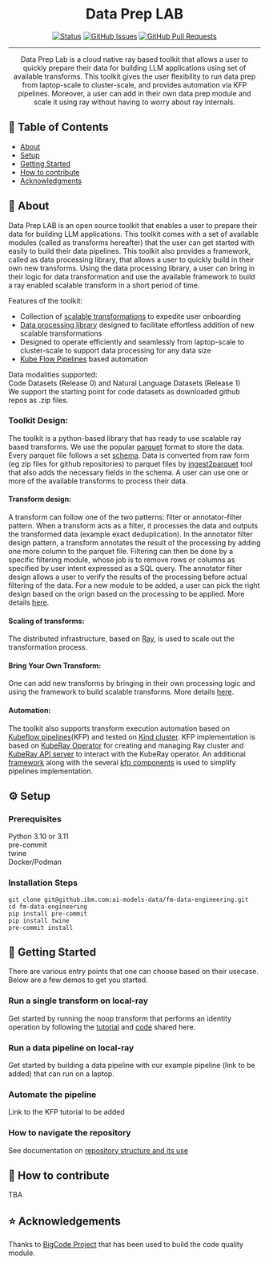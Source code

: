 

<h1 align="center">Data Prep LAB </h1>

<div align="center">

  [![Status](https://img.shields.io/badge/status-active-success.svg)]() 
  [![GitHub Issues](https://img.shields.io/github/issues/kylelobo/The-Documentation-Compendium.svg)](https://github.ibm.com/ai-models-data/fm-data-engineering/issues)
  [![GitHub Pull Requests](https://img.shields.io/github/issues-pr/kylelobo/The-Documentation-Compendium.svg)](https://github.ibm.com/ai-models-data/fm-data-engineering/pulls)
</div>

---

<p align="center"> Data Prep Lab is a cloud native ray based toolkit that allows a user to quickly prepare their data for building LLM applications using set of available transforms. This toolkit gives the user flexibility to run data prep from laptop-scale to cluster-scale, and provides automation via KFP pipelines. Moreover, a user can add in their own data prep module and scale it using ray without having to worry about ray internals. 
    <br> 
</p>

## 📝 Table of Contents
- [About](#about)
- [Setup](#setup)
- [Getting Started](#getting_started)
- [How to contribute](#contribute_steps)
- [Acknowledgments](#acknowledgement)

## &#x1F4D6; About <a name = "about"></a>

Data Prep LAB is an open source toolkit that enables a user to prepare their data for building LLM applications. This toolkit comes with a set of available modules (called as transforms hereafter) that the user can get started with easily to build their data pipelines. This toolkit also provides a framework, called as data processing library, that allows a user to quickly build in their own new transforms. Using the data processing library, a user can bring in their logic for data transformation and use the available framework to build a ray enabled scalable transform in a short period of time. 

Features of the toolkit: 
- Collection of [scalable transformations](transforms) to expedite user onboarding
- [Data processing library](data-processing-lib/README.md) designed to facilitate effortless addition of new scalable transformations
- Designed to operate efficiently and seamlessly from laptop-scale to cluster-scale to support data processing for any data size
- [Kube Flow Pipelines](https://www.kubeflow.org/docs/components/pipelines/v1/introduction/) based automation 

Data modalities supported: \
Code Datasets (Release 0)  and Natural Language Datasets (Release 1)\
We support the starting point for code datasets as downloaded github repos as .zip files. 

### Toolkit Design: 
The toolkit is a python-based library that has ready to use scalable ray based transforms. We use the popular [parquet](https://arrow.apache.org/docs/python/parquet.html) format to store the data. Every parquet file follows a set [schema](https://github.ibm.com/ai-models-data/fm-data-engineering/tree/dev/tools/ingest2parquet). Data is converted from raw form (eg zip files for github repositories) to parquet files by [ingest2parquet](https://github.ibm.com/ai-models-data/fm-data-engineering/tree/dev/tools/ingest2parquet) tool that also adds the necessary fields in the schema.  A user can use one or more of the available transforms to process their data. 

#### Transform design: 
A transform can follow one of the two patterns: filter or annotator-filter pattern. When a transform acts as a filter, it processes the data and outputs the transformed data (example exact deduplication). In the annotator filter design pattern, a transform annotates the result of the processing by adding one more column to the parquet file. Filtering can then be done by a specific filtering module, whose job is to remove rows or columns as specified by user intent expressed as a SQL query. The annotator filter design allows a user to verify the results of the processing before actual filtering of the data. For a new module to be added, a user can pick the right design based on the orign based on the processing to be applied. More details [here](transforms/README.md). 

#### Scaling of transforms: 
The distributed infrastructure, based on [Ray](https://docs.ray.io/en/latest/index.html), is used to scale out the transformation process.

#### Bring Your Own Transform: 
One can add new transforms by bringing in their own processing logic and using the framework to build scalable transforms. More details [here](data-processing-lib/doc/overview.md). 

#### Automation: 
The toolkit also supports transform execution automation based on 
[Kubeflow pipelines](https://www.kubeflow.org/docs/components/pipelines/v1/introduction/)(KFP) and
tested on [Kind cluster](https://kind.sigs.k8s.io/). KFP implementation is based on [KubeRay Operator](https://docs.ray.io/en/master/cluster/kubernetes/getting-started.html)
for creating and managing Ray cluster and [KubeRay API server](https://github.com/ray-project/kuberay/tree/master/apiserver)
to interact with the KubeRay operator. An additional [framework](kfp/kfp_support_lib) along with the several
[kfp components](kfp/kfp_ray_components) is used to simplify pipelines implementation.




## &#x2699; Setup <a name = "setup"></a>


### Prerequisites

Python 3.10 or 3.11 \
pre-commit\
twine \
Docker/Podman


### Installation Steps

```shell
git clone git@github.ibm.com:ai-models-data/fm-data-engineering.git
cd fm-data-engineering
pip install pre-commit
pip install twine
pre-commit install
```

## &#x1F680; Getting Started <a name = "getting_started"></a>

There are various entry points that one can choose based on their usecase. Below are a few demos to get you started. 

### Run a single transform on local-ray
Get started by running the noop transform that performs an identity operation by following the [tutorial](data-processing-lib/doc/simplest-transform-tutorial.md) and [code](https://github.ibm.com/ai-models-data/fm-data-engineering/tree/dev/transforms/universal/noop) shared here. 

### Run a data pipeline on local-ray
Get started by building a data pipeline with our example pipeline (link to be added) that can run on a laptop. 

### Automate the pipeline
Link to the KFP tutorial to be added

### How to navigate the repository
See documentation on [repository structure and its use](doc/repo.md)

## &#x1F91D; How to contribute <a name = "contribute_steps"></a>
TBA

## &#x2B50; Acknowledgements <a name = "acknowledgement"></a>
Thanks to [BigCode Project](https://github.com/bigcode-project) that has been used to build the code quality module. 






